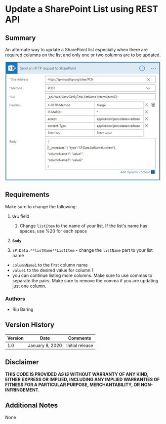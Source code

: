 # Update a SharePoint List using REST API

## Summary
An alternate way to update a SharePoint list especially when there are required columns on the list and only one or two columns are to be updated.

![Update s SharePoint List using REST API](./update-list-using-rest-api.png)

## Requirements
Make sure to change the following:
1. **`Uri`** field
   1. Change `listItem` to the name of your list. If the list's name has spaces, use %20 for each space

1. **`Body`**
  1. `SP.Data.**listName**ListItem` - change the `listName` part to your list name
- `columnName1` to the first column name
- `value1` to the desired value for column 1
- you can continue listing more columns. Make sure to use commas to separate the pairs. Make sure to remove the comma if you are updating just one column.

### Authors
- Riu Baring

## Version History
Version|Date|Comments
-------|----|--------
1.0|January 8, 2020|Initial release

## Disclaimer
**THIS CODE IS PROVIDED *AS IS* WITHOUT WARRANTY OF ANY KIND, EITHER EXPRESS OR IMPLIED, INCLUDING ANY IMPLIED WARRANTIES OF FITNESS FOR A PARTICULAR PURPOSE, MERCHANTABILITY, OR NON-INFRINGEMENT.**

## Additional Notes
None
